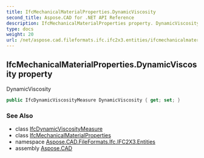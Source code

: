 ```yaml
---
title: IfcMechanicalMaterialProperties.DynamicViscosity
second_title: Aspose.CAD for .NET API Reference
description: IfcMechanicalMaterialProperties property. DynamicViscosity
type: docs
weight: 20
url: /net/aspose.cad.fileformats.ifc.ifc2x3.entities/ifcmechanicalmaterialproperties/dynamicviscosity/
---
```

## IfcMechanicalMaterialProperties.DynamicViscosity property

DynamicViscosity

```csharp
public IfcDynamicViscosityMeasure DynamicViscosity { get; set; }
```

### See Also

* class [IfcDynamicViscosityMeasure](../../../aspose.cad.fileformats.ifc.ifc2x3.types/ifcdynamicviscositymeasure/)
* class [IfcMechanicalMaterialProperties](../)
* namespace [Aspose.CAD.FileFormats.Ifc.IFC2X3.Entities](../../ifcmechanicalmaterialproperties/)
* assembly [Aspose.CAD](../../../)


